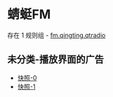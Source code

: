 # 蜻蜓FM

存在 1 规则组 - [fm.qingting.qtradio](/src/apps/fm.qingting.qtradio.ts)

## 未分类-播放界面的广告

- [快照-0](https://i.gkd.li/i/12640438)
- [快照-1](https://i.gkd.li/i/12640981)
